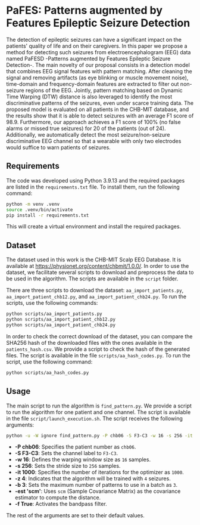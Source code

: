 # PaFES: Patterns augmented by Features Epileptic Seizure Detection

The detection of epileptic seizures can have a significant impact on the patients' quality of life and on their caregivers. In this paper we propose a method for detecting such seizures from electroencephalogram (EEG) data named PaFESD -Patterns augmented by Features Epileptic Seizure Detection-. The main novelty of our proposal consists in a detection model that combines EEG signal features with pattern matching. After cleaning the signal and removing artifacts (as eye blinking or muscle movement noise), time-domain and frequency-domain features are extracted to filter out non-seizure regions of the EEG. Jointly, pattern matching based on Dynamic Time Warping (DTW) distance is also leveraged to identify the most discriminative patterns of the seizures, even under scarce training data. The proposed model is evaluated on all patients in the CHB-MIT database, and the results show that it is able to detect seizures with an average F1 score of 98.9. Furthermore, our approach achieves a F1 score of 100% (no false alarms or missed true seizures) for 20 of the patients (out of 24). Additionally, we automatically detect the most seizure/non-seizure discriminative EEG channel so that a wearable with only two electrodes would suffice to warn patients of seizures.

## Requirements

The code was developed using Python 3.9.13 and the required packages are listed in the `requirements.txt` file. To install them, run the following command:

```bash
python -m venv .venv
source .venv/bin/activate
pip install -r requirements.txt
```

This will create a virtual environment and install the required packages. 

## Dataset

The dataset used in this work is the CHB-MIT Scalp EEG Database. It is available at https://physionet.org/content/chbmit/1.0.0/. In order to use the dataset, we facilitate several scripts to download and preprocess the data to be used in the algorithm. The scripts are available in the `script` folder.

There are three scripts to download the dataset: `aa_import_patients.py`, `aa_import_patient_chb12.py`, and `aa_import_patient_chb24.py`. To run the scripts, use the following commands:

```bash
python scripts/aa_import_patients.py
python scripts/aa_import_patient_chb12.py
python scripts/aa_import_patient_chb24.py
```

In order to check the correct download of the dataset, you can compare the SHA256 hash of the downloaded files with the ones available in the `patients_hash.csv`. We provide a script to check the hash of the generated files. The script is available in the file `scripts/aa_hash_codes.py`. To run the script, use the following command:

```bash
python scripts/aa_hash_codes.py
```

## Usage

The main script to run the algorithm is `find_pattern.py`. We provide a script to run the algorithm for one patient and one channel. The script is available in the file `script/launch_execution.sh`. The script receives the following arguments:

```bash
python -u -W ignore find_pattern.py -P chb06 -S F3-C3 -w 16 -s 256 -it 1000 -z 4 -b 3 -est 'scm' -f True
```
- **-P chb06**: Specifies the patient number as `chb06`.
- **-S F3-C3**: Sets the channel label to `F3-C3`.
- **-w 16**: Defines the warping window size as `16` samples.
- **-s 256**: Sets the stride size to `256` samples.
- **-it 1000**: Specifies the number of iterations for the optimizer as `1000`.
- **-z 4**: Indicates that the algorithm will be trained with `4` seizures.
- **-b 3**: Sets the maximum number of patterns to use in a batch as `3`.
- **-est 'scm'**: Uses `scm` (Sample Covariance Matrix) as the covariance estimator to compute the distance.
- **-f True**: Activates the bandpass filter.

The rest of the arguments are set to their default values.